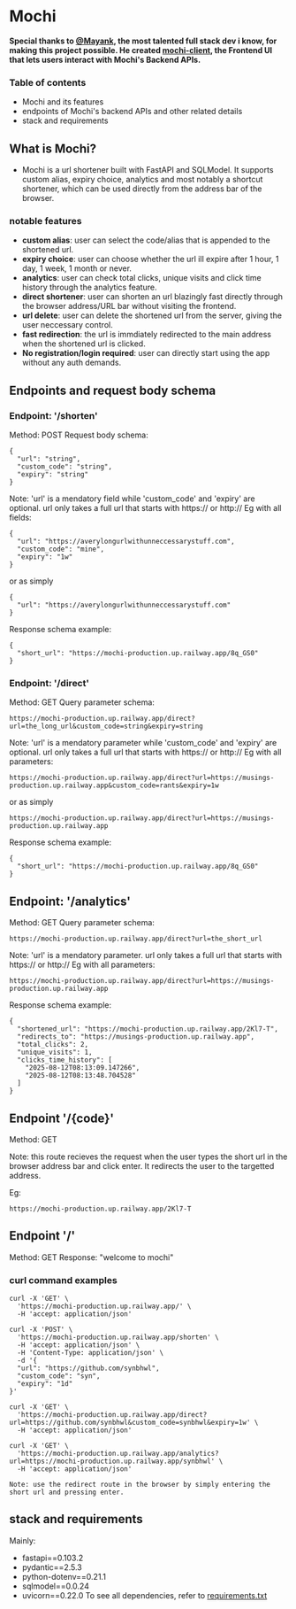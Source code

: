 # Mochi

**Special thanks to [@Mayank](https://github.com/MAYANK-T0MAR), the most talented full stack dev i know, for making this project possible. He created [mochi-client](https://github.com/MAYANK-T0MAR/mochi-client), the Frontend UI that lets users interact with Mochi's Backend APIs.**

### Table of contents
- Mochi and its features
- endpoints of Mochi's backend APIs and other related details
- stack and requirements

## What is Mochi?
- Mochi is a url shortener built with FastAPI and SQLModel. It supports custom alias, expiry choice, analytics and most notably a shortcut shortener, which can be used directly from the address bar of the browser.

### notable features
- **custom alias**: user can select the code/alias that is appended to the shortened url.
- **expiry choice**: user can choose whether the url ill expire after 1 hour, 1 day, 1 week, 1 month or never. 
- **analytics**: user can check total clicks, unique visits and click time history through the analytics feature.
- **direct shortener**: user can shorten an url blazingly fast directly through the browser address/URL bar without visiting the frontend.
- **url delete**: user can delete the shortened url from the server, giving the user neccessary control.
- **fast redirection**: the url is immdiately redirected to the main address when the shortened url is clicked.
- **No registration/login required**: user can directly start using the app without any auth demands.

## Endpoints and request body schema

### Endpoint: '/shorten'
Method: POST
Request body schema:
```
{
  "url": "string",
  "custom_code": "string",
  "expiry": "string"
}
```
Note: 'url' is a mendatory field while 'custom_code' and 'expiry' are optional. url only takes a full url that starts with https:// or http://
Eg with all fields:
```
{
  "url": "https://averylongurlwithunneccessarystuff.com",
  "custom_code": "mine",
  "expiry": "1w"
}
```
or as simply
```
{
  "url": "https://averylongurlwithunneccessarystuff.com"
}
```
Response schema example:
```
{
  "short_url": "https://mochi-production.up.railway.app/8q_GS0"
}
```

### Endpoint: '/direct'
Method: GET
Query parameter schema:
```
https://mochi-production.up.railway.app/direct?url=the_long_url&custom_code=string&expiry=string
```
Note: 'url' is a mendatory parameter while 'custom_code' and 'expiry' are optional. url only takes a full url that starts with https:// or http://
Eg with all parameters:
```
https://mochi-production.up.railway.app/direct?url=https://musings-production.up.railway.app&custom_code=rants&expiry=1w
```
or as simply
```
https://mochi-production.up.railway.app/direct?url=https://musings-production.up.railway.app
```
Response schema example:
```
{
  "short_url": "https://mochi-production.up.railway.app/8q_GS0"
}
```

## Endpoint: '/analytics'
Method: GET
Query parameter schema:
```
https://mochi-production.up.railway.app/direct?url=the_short_url
```
Note: 'url' is a mendatory parameter. url only takes a full url that starts with https:// or http://
Eg with all parameters:
```
https://mochi-production.up.railway.app/direct?url=https://musings-production.up.railway.app
```
Response schema example:
```
{
  "shortened_url": "https://mochi-production.up.railway.app/2Kl7-T",
  "redirects_to": "https://musings-production.up.railway.app",
  "total_clicks": 2,
  "unique_visits": 1,
  "clicks_time_history": [
    "2025-08-12T08:13:09.147266",
    "2025-08-12T08:13:48.704528"
  ]
}
```

## Endpoint '/{code}'
Method: GET

Note: this route recieves the request when the user types the short url in the browser address bar and click enter. It redirects the user to the targetted address.

Eg:
```
https://mochi-production.up.railway.app/2Kl7-T
```

## Endpoint '/'
Method: GET
Response: "welcome to mochi"

### curl command examples
```
curl -X 'GET' \
  'https://mochi-production.up.railway.app/' \
  -H 'accept: application/json'

curl -X 'POST' \
  'https://mochi-production.up.railway.app/shorten' \
  -H 'accept: application/json' \
  -H 'Content-Type: application/json' \
  -d '{
  "url": "https://github.com/synbhwl",
  "custom_code": "syn",
  "expiry": "1d"
}'

curl -X 'GET' \
  'https://mochi-production.up.railway.app/direct?url=https://github.com/synbhwl&custom_code=synbhwl&expiry=1w' \
  -H 'accept: application/json'

curl -X 'GET' \
  'https://mochi-production.up.railway.app/analytics?url=https://mochi-production.up.railway.app/synbhwl' \
  -H 'accept: application/json'

Note: use the redirect route in the browser by simply entering the short url and pressing enter.
```

## stack and requirements
Mainly:
- fastapi==0.103.2
- pydantic==2.5.3
- python-dotenv==0.21.1
- sqlmodel==0.0.24
- uvicorn==0.22.0
To see all dependencies, refer to [requirements.txt](https://github.com/synbhwl/mochi/blob/main/requirements.txt)
